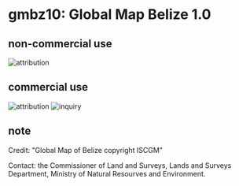 # gmbz10: Global Map Belize 1.0
## non-commercial use
![attribution](https://globalmaps.github.io/globalmaps/attribution.png)
## commercial use
![attribution](https://globalmaps.github.io/globalmaps/attribution.png)  ![inquiry](https://globalmaps.github.io/globalmaps/inquiry.png)

## note
Credit: "Global Map of Belize copyright ISCGM"

Contact: the Commissioner of Land and Surveys, Lands and Surveys Department, Ministry of Natural Resourves and Environment.
